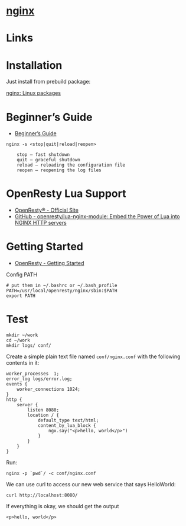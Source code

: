 # [nginx](https://nginx.org/en/docs/)

# Links

# Installation

Just install from prebuild package: 

[nginx: Linux packages](https://nginx.org/en/linux_packages.html#RHEL-CentOS)

# Beginner’s Guide

* [Beginner’s Guide](https://nginx.org/en/docs/beginners_guide.html)

```
nginx -s <stop|quit|reload|reopen>

    stop — fast shutdown
    quit — graceful shutdown
    reload — reloading the configuration file
    reopen — reopening the log files
```

# OpenResty Lua Support

* [OpenResty® - Official Site](https://openresty.org/en/)
* [GitHub - openresty/lua-nginx-module: Embed the Power of Lua into NGINX HTTP servers](https://github.com/openresty/lua-nginx-module#installation)

# Getting Started

* [OpenResty - Getting Started](https://openresty.org/en/getting-started.html)

Config PATH

```
# put them in ~/.bashrc or ~/.bash_profile
PATH=/usr/local/openresty/nginx/sbin:$PATH
export PATH
```

# Test

```
mkdir ~/work
cd ~/work
mkdir logs/ conf/
```

Create a simple plain text file named `conf/nginx.conf` with the following
contents in it:

```
worker_processes  1;
error_log logs/error.log;
events {
    worker_connections 1024;
}
http {
    server {
        listen 8080;
        location / {
            default_type text/html;
            content_by_lua_block {
                ngx.say("<p>hello, world</p>")
            }
        }
    }
}
```

Run:

```
nginx -p `pwd`/ -c conf/nginx.conf
```

We can use curl to access our new web service that says HelloWorld:

`curl http://localhost:8080/`

If everything is okay, we should get the output

`<p>hello, world</p>`

